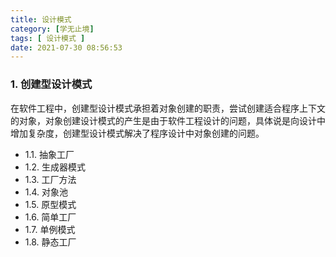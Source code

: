 ```yaml
---
title: 设计模式
category: [学无止境]
tags: [ 设计模式 ]
date: 2021-07-30 08:56:53
---
```


### 1. 创建型设计模式

在软件工程中，创建型设计模式承担着对象创建的职责，尝试创建适合程序上下文的对象，对象创建设计模式的产生是由于软件工程设计的问题，具体说是向设计中增加复杂度，创建型设计模式解决了程序设计中对象创建的问题。

 - 1.1. 抽象工厂
 - 1.2. 生成器模式
 - 1.3. 工厂方法
 - 1.4. 对象池
 - 1.5. 原型模式
 - 1.6. 简单工厂
 - 1.7. 单例模式
 - 1.8. 静态工厂